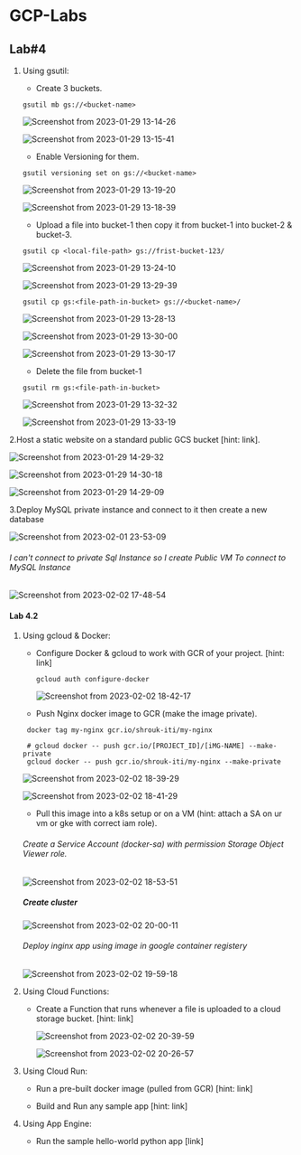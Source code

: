 # GCP-Labs

## Lab#4


1. Using gsutil:
    - Create 3 buckets.
    ```
    gsutil mb gs://<bucket-name>
    ```
   
   ![Screenshot from 2023-01-29 13-14-26](https://user-images.githubusercontent.com/57557314/215329707-16cac6bd-2fb1-4a3f-84b6-9d80b8432479.png)

   ![Screenshot from 2023-01-29 13-15-41](https://user-images.githubusercontent.com/57557314/215329777-81f131ed-23d6-4bd2-b3af-be07be7a1901.png)


    - Enable Versioning for them.
    ```
    gsutil versioning set on gs://<bucket-name>
    ```
    ![Screenshot from 2023-01-29 13-19-20](https://user-images.githubusercontent.com/57557314/215329825-cc99c7c1-22e0-4bd1-b45c-52642dd6a1d1.png)
    
    ![Screenshot from 2023-01-29 13-18-39](https://user-images.githubusercontent.com/57557314/215329850-bc7ee35c-9573-4799-b227-12d2ba58f6a6.png)


    - Upload a file into bucket-1 then copy it from bucket-1 into bucket-2 & bucket-3.
    
    ```
    gsutil cp <local-file-path> gs://frist-bucket-123/
    ```
       
    ![Screenshot from 2023-01-29 13-24-10](https://user-images.githubusercontent.com/57557314/215330150-81c2c634-0e27-40ef-9861-45443aa1ab1d.png)


    ![Screenshot from 2023-01-29 13-29-39](https://user-images.githubusercontent.com/57557314/215330157-6a41d482-e8e1-4cbc-aa86-91a61ddf8433.png)

    ```
    gsutil cp gs:<file-path-in-bucket> gs://<bucket-name>/
    ```
    
    ![Screenshot from 2023-01-29 13-28-13](https://user-images.githubusercontent.com/57557314/215329867-f2d69533-13b4-4547-8ac3-a4fb34288ccc.png)
    
    
    ![Screenshot from 2023-01-29 13-30-00](https://user-images.githubusercontent.com/57557314/215330001-0628a394-7eab-4bd3-8a4f-6942c7917b2e.png)

    ![Screenshot from 2023-01-29 13-30-17](https://user-images.githubusercontent.com/57557314/215330016-ea7b0bf3-079d-44f6-9640-d3481d304d24.png)

    - Delete the file from bucket-1
    
    ```
    gsutil rm gs:<file-path-in-bucket>

    ``` 
    ![Screenshot from 2023-01-29 13-32-32](https://user-images.githubusercontent.com/57557314/215330378-bd65bb50-b087-422b-9dd8-bf54d610e7f5.png)

     
    ![Screenshot from 2023-01-29 13-33-19](https://user-images.githubusercontent.com/57557314/215330410-af1ddbcd-0cf8-408e-a603-62a775e93933.png)


2.Host a static website on a standard public GCS bucket [hint: link].

![Screenshot from 2023-01-29 14-29-32](https://user-images.githubusercontent.com/57557314/215330497-057f7185-4528-4bc3-be89-a98c0a533752.png)


![Screenshot from 2023-01-29 14-30-18](https://user-images.githubusercontent.com/57557314/215330504-c87c920a-f0e3-4e57-94d2-a219a2f5e64c.png)


![Screenshot from 2023-01-29 14-29-09](https://user-images.githubusercontent.com/57557314/215330485-70b28e76-09cc-4e0d-a84d-f4a2a5c8b1df.png)



3.Deploy MySQL private instance and connect to it then create a new database 

![Screenshot from 2023-02-01 23-53-09](https://user-images.githubusercontent.com/57557314/216372277-1c724277-b18e-4816-968c-c902c50cb2ce.png)

###### I can't connect to private Sql Instance so I create Public VM To connect to MySQL Instance


![Screenshot from 2023-02-02 17-48-54](https://user-images.githubusercontent.com/57557314/216372868-ff43e7b5-d010-45b5-aadb-610e839105e0.png)


#### Lab 4.2


1. Using gcloud & Docker:
    - Configure Docker & gcloud to work with GCR of your project. [hint: link]
        
        ```
        gcloud auth configure-docker
        ```
        
        ![Screenshot from 2023-02-02 18-42-17](https://user-images.githubusercontent.com/57557314/216386974-f34dc6db-aa7b-458f-9967-0603a93badc2.png)
       
    - Push Nginx docker image to GCR (make the image private).
    
    ```
     docker tag my-nginx gcr.io/shrouk-iti/my-nginx

    ```
    
    ```
     # gcloud docker -- push gcr.io/[PROJECT_ID]/[iMG-NAME] --make-private
     gcloud docker -- push gcr.io/shrouk-iti/my-nginx --make-private
    ```
    
    ![Screenshot from 2023-02-02 18-39-29](https://user-images.githubusercontent.com/57557314/216387152-67f26b7f-33b4-441f-ba74-87a63fefe891.png)
    
    
    ![Screenshot from 2023-02-02 18-41-29](https://user-images.githubusercontent.com/57557314/216387260-805edc26-5973-4a22-b7ed-af28153f4ce5.png)


    - Pull this image into a k8s setup or on a VM (hint: attach a SA on ur vm or gke with correct iam role).
    
     ###### Create a Service Account (docker-sa) with permission Storage Object Viewer role.
    
      ![Screenshot from 2023-02-02 18-53-51](https://user-images.githubusercontent.com/57557314/216390471-9ca1ad1c-2ea9-4ac1-87ba-d03722a2788c.png)
     
     
     
     
     #####  Create cluster
     
    
    ![Screenshot from 2023-02-02 20-00-11](https://user-images.githubusercontent.com/57557314/216405198-deedf147-e97a-43a9-94ae-6481a7693425.png)

    ###### Deploy inginx app using image in google container registery
    
    ![Screenshot from 2023-02-02 19-59-18](https://user-images.githubusercontent.com/57557314/216405780-ebf8236e-1b96-427a-90b8-025e812899ed.png)

    


2. Using Cloud Functions:
   - Create a Function that runs whenever a file is uploaded to a cloud storage bucket. [hint: link]
     
     ![Screenshot from 2023-02-02 20-39-59](https://user-images.githubusercontent.com/57557314/216419604-39ebb8bf-4248-45a8-b778-dd8774727969.png)
     
     ![Screenshot from 2023-02-02 20-26-57](https://user-images.githubusercontent.com/57557314/216419304-78e7c7f9-baea-48b7-8095-8c60f29472dc.png)


3. Using Cloud Run:
   - Run a pre-built docker image (pulled from GCR) [hint: link]
      
   
   
   - Build and Run any sample app [hint: link]


4. Using App Engine:
   - Run the sample hello-world python app [link]
